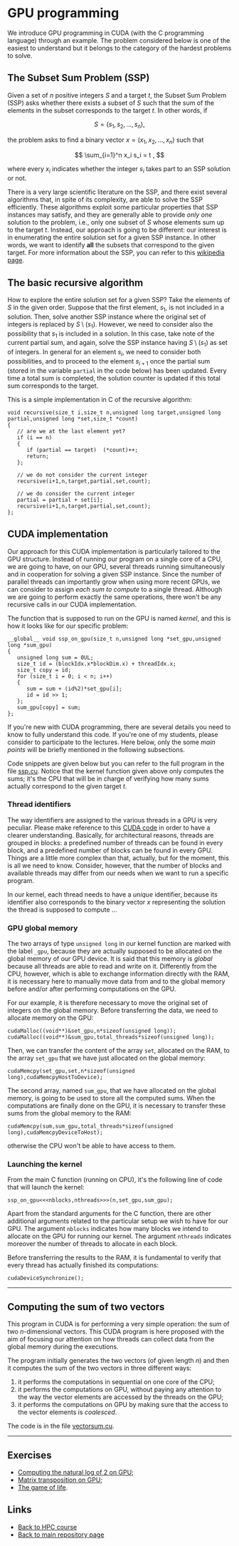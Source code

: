 
# GPU programming

We introduce GPU programming in CUDA (with the C programming
language) through an example. The problem considered below is
one of the easiest to understand but it belongs to the category
of the hardest problems to solve.

## The Subset Sum Problem (SSP)

Given a set of $n$ positive integers $S$ and a target $t$, the 
Subset Sum Problem (SSP) asks whether there exists a subset of 
$S$ such that the sum of the elements in the subset corresponds 
to the target $t$. In other words, if

$$
S = (s_1,s_2,\dots,s_n) ,
$$

the problem asks to find a binary vector $x = (x_1,x_2,\dots,x_n)$ 
such that

$$
\sum_{i=1}^n x_i s_i = t ,
$$

where every $x_i$ indicates whether the integer $s_i$ takes part to 
an SSP solution or not. 

There is a very large scientific literature on the SSP, and there 
exist several algorithms that, in spite of its complexity, are able 
to solve the SSP efficiently. These algorithms exploit some particular 
properties that SSP instances may satisfy, and they are generally able 
to provide *only one* solution to the problem, i.e., only one subset 
of $S$ whose elements sum up to the target $t$. Instead, our approach 
is going to be different: our interest is in enumerating the entire 
solution set for a given SSP instance. In other words, we want to 
identify **all** the subsets that correspond to the given target. 
For more information about the SSP, you can refer to this 
[wikipedia page](https://en.wikipedia.org/wiki/Subset_sum_problem).

## The basic recursive algorithm

How to explore the entire solution set for a given SSP? 
Take the elements of $S$ in the given order. Suppose that the
first element, $s_1$, is not included in a solution. Then, solve
another SSP instance where the original set of integers is replaced 
by $S \setminus (s_1)$. However, we need to consider 
also the possibility that $s_1$ is included in a solution. In
this case, take note of the current partial sum, and again, solve 
the SSP instance having $S \setminus (s_1)$ as set of 
integers. In general for an element $s_i$, we need to consider
both possibilities, and to proceed to the element $s_{i+1}$ once
the partial sum (stored in the variable ```partial``` in the code
below) has been updated. Every time a total sum is completed, 
the solution counter is updated if this total sum corresponds
to the target.

This is a simple implementation in C of the recursive algorithm:

	void recursive(size_t i,size_t n,unsigned long target,unsigned long partial,unsigned long *set,size_t *count)
	{
	   // are we at the last element yet?
	   if (i == n)
	   {
	      if (partial == target)  (*count)++;
	      return;
	   };

	   // we do not consider the current integer
	   recursive(i+1,n,target,partial,set,count);

	   // we do consider the current integer
	   partial = partial + set[i];
	   recursive(i+1,n,target,partial,set,count);
	};

## CUDA implementation

Our approach for this CUDA implementation is particularly tailored
to the GPU structure. Instead of running our program on a single 
core of a CPU, we are going to have, on our GPU, several threads
running simultaneously and in cooperation for solving a given SSP
instance. Since the number of parallel threads can importantly
grow when using more recent GPUs, we can consider to assign *each
sum to compute* to a single thread. Although we are going to
perform exactly the same operations, there won't be any recursive
calls in our CUDA implementation.

The function that is supposed to run on the GPU is named *kernel*,
and this is how it looks like for our specific problem:

	__global__ void ssp_on_gpu(size_t n,unsigned long *set_gpu,unsigned long *sum_gpu)
	{
	   unsigned long sum = 0UL;
	   size_t id = (blockIdx.x*blockDim.x) + threadIdx.x;
	   size_t copy = id;
	   for (size_t i = 0; i < n; i++)
	   {
	      sum = sum + (id%2)*set_gpu[i];
	      id = id >> 1;
	   };
	   sum_gpu[copy] = sum;
	};

If you're new with CUDA programming, there are several details
you need to know to fully understand this code. If you're one of
my students, please consider to participate to the lectures. Here
below, only the some *main points* will be briefly mentioned in
the following subsections.

Code snippets are given below but you can refer to the full program 
in the file [ssp.cu](./ssp.cu). Notice that the kernel function given 
above only computes the sums; it's the CPU that will be in charge of
verifying how many sums actually correspond to the given target $t$.

### Thread identifiers

The way identifiers are assigned to the various threads in a GPU
is very peculiar. Please make reference to this [CUDA code](./identifiers.cu)
in order to have a clearer understanding. Basically, for architectural
reasons, threads are grouped in blocks: a predefined number of threads
can be found in every block, and a predefined number of blocks can be
found in every GPU. Things are a little more complex than that, actually,
but for the moment, this is all we need to know. Consider, however, 
that the number of blocks and available threads may differ from our
needs when we want to run a specific program.

In our kernel, each thread needs to have a *unique* identifier,
because its identifier also corresponds to the binary vector $x$
representing the solution the thread is supposed to compute ...

### GPU global memory

The two arrays of type ```unsigned long``` in our kernel function
are marked with the label ```_gpu```, because they are actually
supposed to be allocated on the global memory of our GPU device.
It is said that this memory is *global* because all threads are
able to read and write on it. Differently from the CPU, however,
which is able to exchange information directly with the RAM, it
is necessary here to manually move data from and to the global
memory before and/or after performing computations on the GPU.

For our example, it is therefore necessary to move the original 
set of integers on the global memory. Before transferring the 
data, we need to allocate memory on the GPU:

	cudaMalloc((void**)&set_gpu,n*sizeof(unsigned long));
	cudaMalloc((void**)&sum_gpu,total_threads*sizeof(unsigned long));

Then, we can transfer the content of the array ```set```, 
allocated on the RAM, to the array ```set_gpu``` that we have
just allocated on the global memory:

	cudaMemcpy(set_gpu,set,n*sizeof(unsigned long),cudaMemcpyHostToDevice);

The second array, named ```sum_gpu```, that we have allocated on
the global memory, is going to be used to store all the computed
sums. When the computations are finally done on the GPU, it is 
necessary to transfer these sums from the global memory to the RAM:

	cudaMemcpy(sum,sum_gpu,total_threads*sizeof(unsigned long),cudaMemcpyDeviceToHost);

otherwise the CPU won't be able to have access to them.

### Launching the kernel

From the main C function (running on CPU), it's the following line 
of code that will launch the kernel:

	ssp_on_gpu<<<nblocks,nthreads>>>(n,set_gpu,sum_gpu);

Apart from the standard arguments for the C function, there are 
other additional arguments related to the particular setup we wish 
to have for our GPU. The argument ```nblocks``` indicates how many 
blocks we intend to allocate on the GPU for running our kernel. 
The argument ```nthreads``` indicates moreover the number of threads 
to allocate in each block. 

Before transferring the results to the RAM, it is fundamental
to verify that every thread has actually finished its computations:

	cudaDeviceSynchronize();

-------------------------------------------

## Computing the sum of two vectors

This program in CUDA is for performing a very simple operation: the sum 
of two $n$-dimensional vectors. This CUDA program is here proposed with 
the aim of focusing our attention on how threads can collect data from the
global memory during the executions.

The program initially generates the two vectors (of given length $n$)
and then it computes the sum of the two vectors in three different 
ways:

1. it performs the computations in sequential on one core of
   the CPU;
2. it performs the computations on GPU, without paying
   any attention to the way the vector elements are accessed 
   by the threads on the GPU;
3. it performs the computations on GPU by making sure that
   the access to the vector elements is *coalesced*.

The code is in the file [vectorsum.cu](./vectorsum.cu).

-------------------------------------------

## Exercises

- [Computing the natural log of 2 on GPU](./log2series.md);
- [Matrix transposition on GPU](./mattranspose.md);
- [The game of life](../HPC/game/README.md).

## Links

* [Back to HPC course](../HPC.md)
* [Back to main repository page](../README.md)

